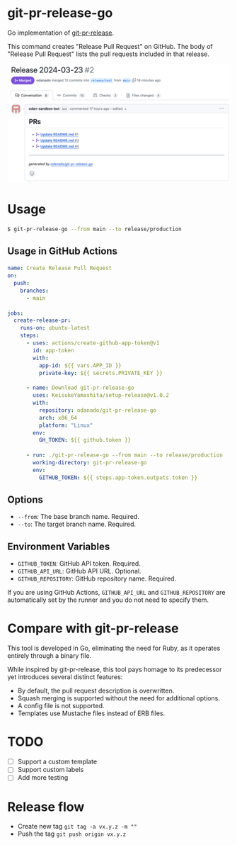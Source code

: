 # git-pr-release-go

Go implementation of [git-pr-release](https://github.com/x-motemen/git-pr-release).

This command creates "Release Pull Request" on GitHub. The body of "Release Pull Request" lists the pull requests included in that release.

![](./images/screenshot.png)

# Usage

```bash
$ git-pr-release-go --from main --to release/production
```

## Usage in GitHub Actions

```yaml
name: Create Release Pull Request
on:
  push:
    branches:
      - main

jobs:
  create-release-pr:
    runs-on: ubuntu-latest
    steps:
      - uses: actions/create-github-app-token@v1
        id: app-token
        with:
          app-id: ${{ vars.APP_ID }}
          private-key: ${{ secrets.PRIVATE_KEY }}

      - name: Download git-pr-release-go
        uses: KeisukeYamashita/setup-release@v1.0.2
        with:
          repository: odanado/git-pr-release-go
          arch: x86_64
          platform: "Linux"
        env:
          GH_TOKEN: ${{ github.token }}

      - run: ./git-pr-release-go --from main --to release/production
        working-directory: git-pr-release-go
        env:
          GITHUB_TOKEN: ${{ steps.app-token.outputs.token }}
```

## Options

- `--from`: The base branch name. Required.
- `--to`: The target branch name. Required.

## Environment Variables

- `GITHUB_TOKEN`: GitHub API token. Required.
- `GITHUB_API_URL`: GitHub API URL. Optional.
- `GITHUB_REPOSITORY`: GitHub repository name. Required.

If you are using GitHub Actions, `GITHUB_API_URL` and `GITHUB_REPOSITORY` are automatically set by the runner and you do not need to specify them.

# Compare with git-pr-release

This tool is developed in Go, eliminating the need for Ruby, as it operates entirely through a binary file.

While inspired by git-pr-release, this tool pays homage to its predecessor yet introduces several distinct features:

- By default, the pull request description is overwritten.
- Squash merging is supported without the need for additional options.
- A config file is not supported.
- Templates use Mustache files instead of ERB files.

# TODO
- [ ] Support a custom template
- [ ] Support custom labels
- [ ] Add more testing

# Release flow

- Create new tag `git tag -a vx.y.z -m ""`
- Push the tag `git push origin vx.y.z`
